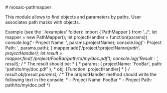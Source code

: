 # mosaic-pathmapper

This module allows to find objects and parameters by paths. User associates
path masks with objects.
 
Example (see the './examples' folder):
    import { PathMapper } from '../';
    let mapper = new PathMapper();
    let projectHandler = function(params){
        console.log('- Project Name: ', params.projectName);
        console.log('- Project Path: ', params.path);
    }
    mapper.add('/project/:projectName/*path', projectHandler);
    let result = mapper.find('/project/FooBar/path/to/my/doc.pdf');
    console.log('Result : ', result);
    /* 
     * The result should be:
     * { 
     *   params: { projectName: 'FooBar', path: 'path/to/my/doc.pdf' }, 
     *   obj: [Function: projectHandler]
     * }
    */
    result.obj(result.params);
    /*
     * The projectHandler method should write the following text in the console:
     * - Project Name: FooBar
     * - Project Path: path/to/my/doc.pdf
     */
     
    
    
    